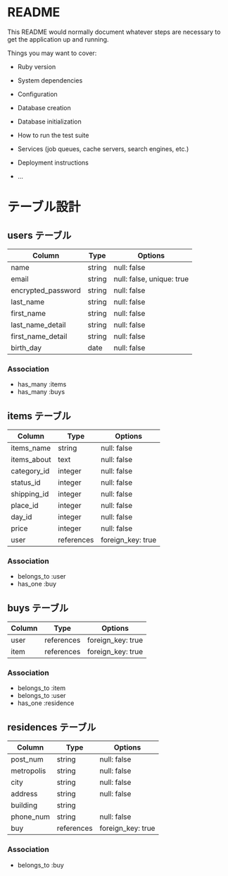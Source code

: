 # README

This README would normally document whatever steps are necessary to get the
application up and running.

Things you may want to cover:

* Ruby version

* System dependencies

* Configuration

* Database creation

* Database initialization

* How to run the test suite

* Services (job queues, cache servers, search engines, etc.)

* Deployment instructions

* ...

# テーブル設計

## users テーブル

| Column                | Type   | Options                   |
| --------------------- | ------ | ------------              |
| name                  | string | null: false               |
| email                 | string | null: false, unique: true |
| encrypted_password    | string | null: false               |
| last_name             | string | null: false               |
| first_name            | string | null: false               |
| last_name_detail      | string | null: false               |
| first_name_detail     | string | null: false               |
| birth_day             | date   | null: false               |


### Association
- has_many :items
- has_many :buys

## items テーブル
| Column      | Type       | Options           |
| ----------- | ---------- | ----------------- |
| items_name  | string     | null: false       |
| items_about | text       | null: false       |
| category_id | integer    | null: false       |
| status_id   | integer    | null: false       |
| shipping_id | integer    | null: false       |
| place_id    | integer    | null: false       |
| day_id      | integer    | null: false       |
| price       | integer    | null: false       |
| user        | references | foreign_key: true |



### Association
- belongs_to :user
- has_one :buy

## buys テーブル
| Column | Type       | Options           |
| ----   | ---------- | ----------------- |
| user   | references | foreign_key: true |
| item   | references | foreign_key: true |


### Association
- belongs_to :item
- belongs_to :user
- has_one :residence



## residences テーブル
| Column     | Type       | Options           |
| ------     | ---------- | ----------------- |
| post_num   | string     | null: false       |
| metropolis | string     | null: false       |
| city       | string     | null: false       |
| address    | string     | null: false       |
| building   | string     |                   |
| phone_num  | string     | null: false       |
| buy        | references | foreign_key: true |


### Association
- belongs_to :buy

